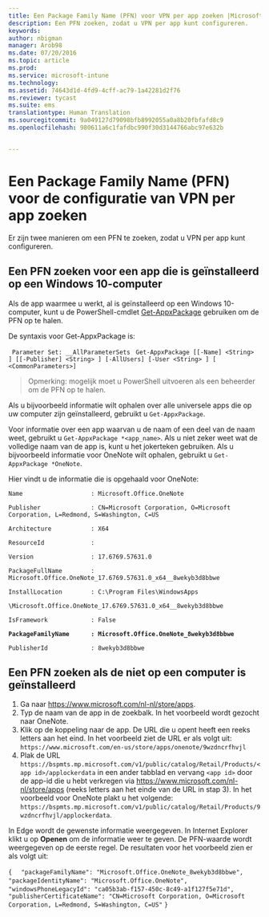 ```yaml
---
title: Een Package Family Name (PFN) voor VPN per app zoeken |Microsoft Intune
description: Een PFN zoeken, zodat u VPN per app kunt configureren.
keywords: 
author: nbigman
manager: Arob98
ms.date: 07/20/2016
ms.topic: article
ms.prod: 
ms.service: microsoft-intune
ms.technology: 
ms.assetid: 74643d1d-4fd9-4cff-ac79-1a42281d2f76
ms.reviewer: tycast
ms.suite: ems
translationtype: Human Translation
ms.sourcegitcommit: 9a049127d79098bfb8992055a0a8b20fbfafd8c9
ms.openlocfilehash: 980611a6c1fafdbc990f30d3144766abc97e632b


---
```


# Een Package Family Name (PFN) voor de configuratie van VPN per app zoeken

Er zijn twee manieren om een PFN te zoeken, zodat u VPN per app kunt configureren.

## Een PFN zoeken voor een app die is geïnstalleerd op een Windows 10-computer 

Als de app waarmee u werkt, al is geïnstalleerd op een Windows 10-computer, kunt u de PowerShell-cmdlet [Get-AppxPackage](https://technet.microsoft.com/library/hh856044.aspx) gebruiken om de PFN op te halen.

De syntaxis voor Get-AppxPackage is:

` Parameter Set: __AllParameterSets`
` Get-AppxPackage [[-Name] <String> ] [[-Publisher] <String> ] [-AllUsers] [-User <String> ] [ <CommonParameters>]`

> Opmerking: mogelijk moet u PowerShell uitvoeren als een beheerder om de PFN op te halen.

Als u bijvoorbeeld informatie wilt ophalen over alle universele apps die op uw computer zijn geïnstalleerd, gebruikt u `Get-AppxPackage`.

Voor informatie over een app waarvan u de naam of een deel van de naam weet, gebruikt u `Get-AppxPackage *<app_name>`. Als u niet zeker weet wat de volledige naam van de app is, kunt u het jokerteken gebruiken. Als u bijvoorbeeld informatie voor OneNote wilt ophalen, gebruikt u `Get-AppxPackage *OneNote`.


Hier vindt u de informatie die is opgehaald voor OneNote:

`Name                   : Microsoft.Office.OneNote`

`Publisher              : CN=Microsoft Corporation, O=Microsoft Corporation, L=Redmond, S=Washington, C=US`

`Architecture           : X64`

`ResourceId             :`

`Version                : 17.6769.57631.0`

`PackageFullName        : Microsoft.Office.OneNote_17.6769.57631.0_x64__8wekyb3d8bbwe`

`InstallLocation        : C:\Program Files\WindowsApps`

`\Microsoft.Office.OneNote_17.6769.57631.0_x64__8wekyb3d8bbwe`

`IsFramework            : False`

**`PackageFamilyName      : Microsoft.Office.OneNote_8wekyb3d8bbwe`**

`PublisherId            : 8wekyb3d8bbwe`



## Een PFN zoeken als de niet op een computer is geïnstalleerd

1.  Ga naar https://www.microsoft.com/nl-nl/store/apps.
2.  Typ de naam van de app in de zoekbalk. In het voorbeeld wordt gezocht naar OneNote.
3.  Klik op de koppeling naar de app. De URL die u opent heeft een reeks letters aan het eind. In het voorbeeld ziet de URL er als volgt uit:
`https://www.microsoft.com/en-us/store/apps/onenote/9wzdncrfhvjl`
4.  Plak de URL `https://bspmts.mp.microsoft.com/v1/public/catalog/Retail/Products/<app id>/applockerdata` in een ander tabblad en vervang `<app id>` door de app-id die u hebt verkregen via https://www.microsoft.com/nl-nl/store/apps (reeks letters aan het einde van de URL in stap 3). In het voorbeeld voor OneNote plakt u het volgende: `https://bspmts.mp.microsoft.com/v1/public/catalog/Retail/Products/9wzdncrfhvjl/applockerdata`.

In Edge wordt de gewenste informatie weergegeven. In Internet Explorer klikt u op **Openen** om de informatie weer te geven. De PFN-waarde wordt weergegeven op de eerste regel. De resultaten voor het voorbeeld zien er als volgt uit:
 

`{`
`  "packageFamilyName": "Microsoft.Office.OneNote_8wekyb3d8bbwe",`
`  "packageIdentityName": "Microsoft.Office.OneNote",`
`  "windowsPhoneLegacyId": "ca05b3ab-f157-450c-8c49-a1f127f5e71d",`
`  "publisherCertificateName": "CN=Microsoft Corporation, O=Microsoft Corporation, L=Redmond, S=Washington, C=US"`
`}`




<!--HONumber=Jul16_HO3-->


